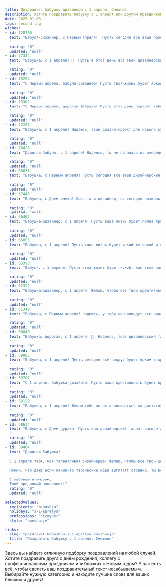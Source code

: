 ```yaml
---
title: Поздравить бабушку дизайнера с 1 апреля. Смешное
description: Хотите поздравить бабушку с 1 апреля или другим праздником? Наш ИИ создаст незабываемое поздравление, а вы обязательно выделитесь среди других.  
date: 2025-01-03
tags: second tag
wishes:
- id: 128780
  text: "Бабуля-дизайнер, с Первым апреля!  Пусть сегодня все ваши проекты будут настолько же яркими и креативными, как и вы сами, а  \"баги\" в жизни будут только такими забавными, как этот праздник!  Желаю вам море вдохновения,  океан позитива и пусть все ваши задумки воплощаются в жизнь (даже самые смелые и немного сумасшедшие!). С праздником!
  "
  rating: "0"
  updated: "null"
- id: 77334
  text: "Бабушка, с 1 апреля! 🎉  Пусть в этот день все твои дизайнерские решения будут  шедеврами, а цветовая палитра жизни будет полна ярких и позитивных красок! 😉🎨
  "
  rating: "0"
  updated: "null"
- id: 75294
  text: "С Первым апреля, бабуля-дизайнер! Пусть твоя жизнь будет яркой и стильной, как модные журналы, а креативность не иссякнет никогда!
  "
  rating: "0"
  updated: "null"
- id: 73302
  text: "С Первым апреля, дорогая Бабушка! Пусть этот день подарит тебе столько вдохновения, сколько цветов на твоих дизайнерских шедеврах! 😉  Надеюсь, ты не \"попадёшься\" на никакие шутки, ну а если и попадёшься, то с улыбкой! 😘
  "
  rating: "0"
  updated: "null"
- id: 72287
  text: "Бабушка, с 1 апреля! Надеюсь, твой дизайн-проект для нового кухонного гарнитура уже в стадии реализации. Пусть этот год будет полон креатива, вдохновения и ярких идей! 🎨
  "
  rating: "0"
  updated: "null"
- id: 70428
  text: "Дорогая бабуля, с 1 апреля! Надеюсь, ты не попалась на очередную дизайнерскую шутку, ведь сегодня даже цвета могут быть обманчивы! 😉 Желаю, чтобы твоя жизнь была яркой и креативной, как твоя работа, и чтобы все твои \"дизайнерские\" задумки воплощались в реальность! 🎨🎉
  "
  rating: "0"
  updated: "null"
- id: 68831
  text: "Бабушка, с Первым апреля! Пусть сегодня все ваши дизайнерские идеи будут такими же яркими и креативными, как ваша молодость! 🎉🎨
  "
  rating: "0"
  updated: "null"
- id: 67445
  text: "Бабушка, с Днем смеха! Хоть ты и дизайнер, но сегодня позволь себе немного \"похулиганить\" - забудь о правилах и наслаждайся юмором! Пусть твоя жизнь будет яркой и креативной, как твои дизайнерские проекты!
  "
  rating: "0"
  updated: "null"
- id: 66462
  text: "Бабушка-дизайнер, с 1 апреля! Пусть ваша жизнь будет полна ярких красок, а новые идеи никогда не иссякнут! 🎨🎉  Надеюсь, вы не планируете перекрасить меня в розовый цвет? 😄
  "
  rating: "0"
  updated: "null"
- id: 65055
  text: "Бабушка, с 1 апреля! Пусть твоя жизнь будет такой же яркой и креативной, как твои дизайнерские шедевры. 😜  Желаю тебе море позитива, вдохновения и только удачных цветовых сочетаний! 🎨
  "
  rating: "0"
  updated: "null"
- id: 63393
  text: "Бабуля, с 1 апреля! Пусть твоя жизнь будет яркой, как твоя палитра, и полной креативных идей, которые ты можешь в любой момент воплотить в реальность!  😉
  "
  rating: "0"
  updated: "null"
- id: 62322
  text: "Бабушка-дизайнер, с 1 апреля! Желаю, чтобы все твои креативные идеи воплощались в реальность, а не только в эскизах. Пусть твои работы всегда будут в тренде, а твои цветовые решения остаются неизменно яркими, как весенние цветы! 😉
  "
  rating: "0"
  updated: "null"
- id: 61349
  text: "Бабушка, с Первым апреля! Надеюсь, у тебя не пропадут все краски, а вдохновение будет бить ключом, как и раньше! Пусть твоя фантазия рисует только яркие, смешные и стильные шедевры, а клиенты будут в восторге от твоих дизайнерских идей! 🥳🎨
  "
  rating: "0"
  updated: "null"
- id: 60840
  text: "Бабушка, дорогая, с 1 апреля! 🎉  Надеюсь, твой дизайнерский талант сегодня не подведет, и ты не перепутаешь креатив с… ну, ты понимаешь 😉. Желаю тебе море смеха, ярких красок и, конечно же, не попасться на шутки внуков! 😜
  "
  rating: "0"
  updated: "null"
- id: 59985
  text: "Бабушка, с 1 апреля! Пусть сегодня все вокруг будет ярким и креативным, как твои дизайнерские шедевры!  😂  Надеюсь, твои шутки сегодня будут такими же остроумными, как твои эскизы! 😄
  "
  rating: "0"
  updated: "null"
- id: 59767
  text: "С 1 апреля, бабушка-дизайнер! Пусть ваша креативность будет яркой, как весенние цветы, а фантазия неисчерпаемой, как цветочная поляна! 😜
  "
  rating: "0"
  updated: "null"
- id: 59129
  text: "Бабушка, с 1 апреля! Желаю тебе не останавливаться на достигнутом и продолжать создавать шедевры дизайна, даже если они будут состоять из разноцветных салфеток и сухих листьев! 😉
  "
  rating: "0"
  updated: "null"
- id: 58634
  text: "Бабушка, с Днем дурака! Пусть ваш дизайнерский талант расцветает как никогда, создавая шедевры, от которых все будут в шоке! 😉
  "
  rating: "0"
  updated: "null"
- id: 38464
  text: "Дорогая Бабушка!
  
  С 1 апреля тебя, моя талантливая дизайнерша! Желаю, чтобы все твои шедевры были не только в моде, но и в весёлых сюжетах шуток! Пусть каждый твой проект приносит улыбки, как самые забавные шутки, а вдохновение приходит, как неожиданный подарок в этот весёлый день!
  
  Помни, что даже если какие-то творческие идеи выглядят странно, ты всегда можешь сказать, что это просто «арт в стиле апрельская шутка». Пусть легкий забавный ветерок креатива всегда обдувает твои задумки, а настроение всегда будет на высоте!
  
  С любовью и юмором,
  Твой преданный поклонник!"
  rating: "0"
  updated: "null"

selectedValues:
  recipients: "babushku"
  holidays: "s-1-aprelya"
  professions: "dizayner"
  style: "smeshnoje"

links:
- slug: "pozdravit-babushku-s-1-aprelya-smeshnoje"
  title: "Поздравить бабушку с 1 апреля. Смешное"
---
```


Здесь вы найдете отличную подборку поздравлений на любой случай.
Хотите поздравить друга с днём рождения, коллегу с профессиональным праздником или близких с Новым годом? У нас есть всё, чтобы сделать ваш поздравительный текст незабываемым. Выбирайте нужную категорию и находите лучшие слова для ваших близких и друзей!
